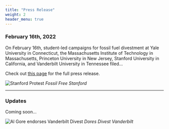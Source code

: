 ```yaml
---
title: "Press Release"
weight: 2
header_menu: true
---
```


### February 16th, 2022

On February 16th, student-led campaigns for fossil fuel divestment at Yale University in Connecticut, the Massachusetts Institute of Technology in Massachusetts, Princeton University in New Jersey, Stanford University in California, and Vanderbilt University in Tennessee filed...


Check out [this page](services) for the full press release.

![Stanford Protest](images/stanford.jpg)
*Fossil Free Stanford*

---

### Updates

Coming soon...

![Al Gore endorses Vanderbilt Divest](images/gore2.jpg)
*Dores Divest Vanderbilt*